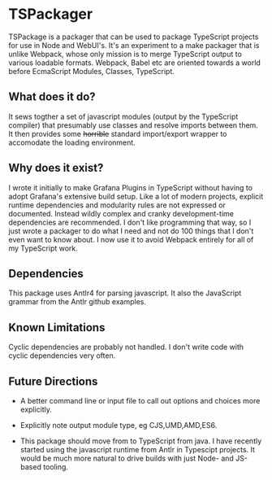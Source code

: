 # TSPackager

TSPackage is a packager that can be used to package TypeScript projects for use in Node and WebUI's.   It's an experiment to a make packager that is unlike Webpack, whose only mission is to merge TypeScript output to various loadable formats.    Webpack, Babel etc are oriented towards a world before EcmaScript Modules, Classes, TypeScript.   

## What does it do?

It sews togther a set of javascript modules (output by the TypeScript compiler) that presumably use classes and resolve imports between them.  It then provides some ~~horrible~~ standard  import/export wrapper to accomodate the loading environment.

## Why does it exist?

I wrote it initially to make Grafana Plugins in TypeScript without having to adopt Grafana's extensive build setup.   Like a lot of modern projects, explicit runtime dependencies and modularity rules are not expressed or documented.  Instead wildly complex and cranky development-time dependencies are recommended.  I don't like programming that way, so I just wrote a packager to do what I need and not do 100 things that I don't even want to know about.  I now use it to avoid Webpack entirely for all of my TypeScript work. 

## Dependencies

This package uses Antlr4 for parsing javascript.  It also the JavaScript grammar from the Antlr github examples.  

## Known Limitations

Cyclic dependencies are probably not handled.   I don't write code with cyclic dependencies very often.  

## Future Directions

- A better command line or input file to call out options and choices more explicitly.  

- Explicitly note output module type, eg CJS,UMD,AMD,ES6.   

- This package should move from to TypeScript from java.  I have recently started using the javascript runtime from Antlr in Typescipt projects.  It would be much more natural to drive builds with just Node- and JS-based tooling.  
